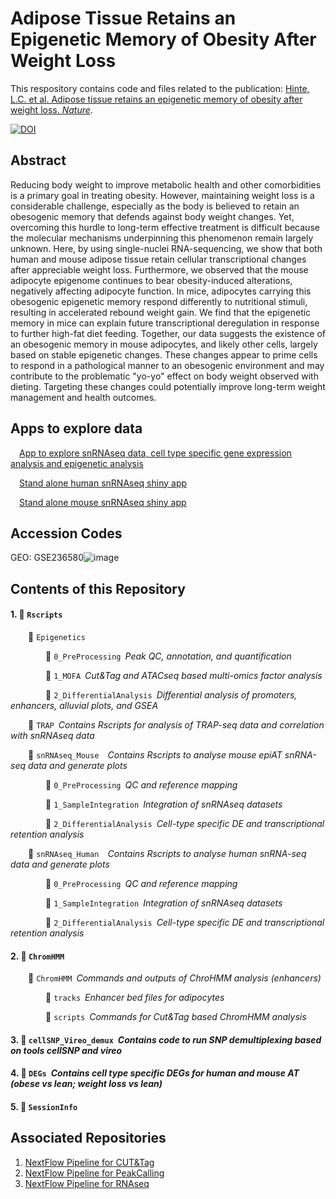 # Adipose Tissue Retains an Epigenetic Memory of Obesity After Weight Loss

This respository contains code and files related to the publication: [Hinte, L.C. et al. Adipose tissue retains an epigenetic memory of obesity after weight loss. *Nature*](https://doi.org/10.1038/s41586-024-08165-7).

[![DOI](https://zenodo.org/badge/DOI/10.5281/zenodo.13870942.svg)](https://doi.org/10.5281/zenodo.13870942)

## Abstract
Reducing body weight to improve metabolic health and other comorbidities is a primary goal in treating obesity. However, maintaining weight loss is a considerable challenge, especially as the body is believed to retain an obesogenic memory that defends against body weight changes. Yet, overcoming this hurdle to long-term effective treatment is difficult because the molecular mechanisms underpinning this phenomenon remain largely unknown. Here, by using single-nuclei RNA-sequencing, we show that both human and mouse adipose tissue retain cellular transcriptional changes after appreciable weight loss. Furthermore, we observed that the mouse adipocyte epigenome continues to bear obesity-induced alterations, negatively affecting adipocyte function. In mice, adipocytes carrying this obesogenic epigenetic memory respond differently to nutritional stimuli, resulting in accelerated rebound weight gain. We find that the epigenetic memory in mice can explain future transcriptional deregulation in response to further high-fat diet feeding. Together, our data suggests the existence of an obesogenic memory in mouse adipocytes, and likely other cells, largely based on stable epigenetic changes. These changes appear to prime cells to respond in a pathological manner to an obesogenic environment and may contribute to the problematic "yo-yo" effect on body weight observed with dieting. Targeting these changes could potentially improve long-term weight management and health outcomes.


## Apps to explore data
&emsp;[App to explore snRNAseq data, cell type specific gene expression analysis and epigenetic analysis ](https://nme.ethz.ch/Hinte2024/) <p>
&emsp;[Stand alone human snRNAseq shiny app](https://fgcz-shiny.uzh.ch/nme_ethz_hsAT_memory/) <p>
&emsp;[Stand alone mouse snRNAseq shiny app](https://fgcz-shiny.uzh.ch/nme_ethz_mmAT_memory/)

## Accession Codes
GEO: GSE236580![image](https://github.com/user-attachments/assets/edab7a47-6b3e-4881-bfbf-3b1660748b6e)


## Contents of this Repository
#### 1. :file_folder: ```Rscripts```</p>
&emsp;&emsp;:file_folder: ```Epigenetics ```</p>
&emsp;&emsp;&emsp;&emsp;:file_folder: ```0_PreProcessing```&ensp;*Peak QC, annotation, and quantification*</p>
&emsp;&emsp;&emsp;&emsp;:file_folder: ```1_MOFA```&ensp;*Cut&Tag and ATACseq based multi-omics factor analysis*</p>
&emsp;&emsp;&emsp;&emsp;:file_folder: ```2_DifferentialAnalysis```&ensp;*Differential analysis of promoters, enhancers, alluvial plots, and GSEA*</p>

&emsp;&emsp;:file_folder: ```TRAP```&ensp;*Contains Rscripts for analysis of TRAP-seq data and correlation with snRNAseq data*</p>

&emsp;&emsp;:file_folder: ```snRNAseq_Mouse ```&ensp;*Contains Rscripts to analyse mouse epiAT snRNA-seq data and generate plots*</p>
&emsp;&emsp;&emsp;&emsp;:file_folder: ```0_PreProcessing```&ensp;*QC and reference mapping*</p>
&emsp;&emsp;&emsp;&emsp;:file_folder: ```1_SampleIntegration```&ensp;*Integration of snRNAseq datasets*</p>
&emsp;&emsp;&emsp;&emsp;:file_folder: ```2_DifferentialAnalysis```&ensp;*Cell-type specific DE and transcriptional retention analysis*</p>

&emsp;&emsp;:file_folder: ```snRNAseq_Human ```&ensp;*Contains Rscripts to analyse human snRNA-seq data and generate plots*</p>
&emsp;&emsp;&emsp;&emsp;:file_folder: ```0_PreProcessing```&ensp;*QC and reference mapping*</p>
&emsp;&emsp;&emsp;&emsp;:file_folder: ```1_SampleIntegration```&ensp;*Integration of snRNAseq datasets*</p>
&emsp;&emsp;&emsp;&emsp;:file_folder: ```2_DifferentialAnalysis```&ensp;*Cell-type specific DE and transcriptional retention analysis*</p>

#### 2. :file_folder: ```ChromHMM```</p>
&emsp;&emsp;:file_folder: ```ChromHMM```&ensp;*Commands and outputs of ChroHMM analysis (enhancers)*</p>
&emsp;&emsp;&emsp;&emsp;:file_folder: ```tracks```&ensp;*Enhancer bed files for adipocytes*</p>
&emsp;&emsp;&emsp;&emsp;:file_folder: ```scripts```&ensp;*Commands for Cut&Tag based ChromHMM analysis*</p>

#### 3. :file_folder: ```cellSNP_Vireo_demux```&ensp;*Contains code to run SNP demultiplexing based on tools cellSNP and vireo*</p>

#### 4. :file_folder: ```DEGs```&ensp;*Contains cell type specific DEGs for human and mouse AT (obese vs lean; weight loss vs lean)*</p>

#### 5. :file_folder: ```SessionInfo```</p>

## Associated Repositories 
1. [NextFlow Pipeline for CUT&Tag](https://github.com/vonMeyennLab/nf_cutntag)
2. [NextFlow Pipeline for PeakCalling](https://github.com/vonMeyennLab/nf_peakcalling)
3. [NextFlow Pipeline for RNAseq](https://github.com/vonMeyennLab/nf_rnaseq)


